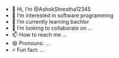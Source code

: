 - 👋 Hi, I’m @AshokShrestha12345
- 👀 I’m interested in software programming
- 🌱 I’m currently learning bachlor
- 💞️ I’m looking to collaborate on ...
- 📫 How to reach me ...
- 😄 Pronouns: ...
- ⚡ Fun fact: ...

<!---
AshokShrestha12345/AshokShrestha12345 is a ✨ special ✨ repository because its `README.md` (this file) appears on your GitHub profile.
You can click the Preview link to take a look at your changes.
--->
